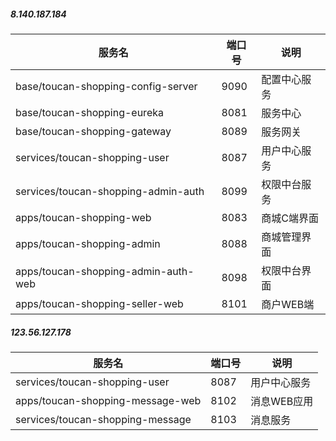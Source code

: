 


##### 8.140.187.184 
 | 服务名                                        | 端口号                 | 说明                                             |
 | --------------------------------------------- | -------------------- | ---------------------------------------------------|
 | base/toucan-shopping-config-server           | 9090                  | 配置中心服务                                       |
 | base/toucan-shopping-eureka                  | 8081                   | 服务中心                                           |
 | base/toucan-shopping-gateway                 | 8089                   | 服务网关                                           |
 | services/toucan-shopping-user                | 8087                   | 用户中心服务                                      |
 | services/toucan-shopping-admin-auth          | 8099                   | 权限中台服务                                      |
 | apps/toucan-shopping-web                      | 8083                 | 商城C端界面                                        |
 | apps/toucan-shopping-admin                    | 8088                 | 商城管理界面                                       |
 | apps/toucan-shopping-admin-auth-web           | 8098                 | 权限中台界面                                       |
 | apps/toucan-shopping-seller-web               | 8101                 | 商户WEB端                                          |


##### 123.56.127.178

 | 服务名                                        | 端口号                 | 说明                                             |
 | --------------------------------------------- | -------------------- | ---------------------------------------------------|
 | services/toucan-shopping-user                | 8087                   | 用户中心服务                                      |
 | apps/toucan-shopping-message-web              | 8102                 | 消息WEB应用                                        |
 | services/toucan-shopping-message             | 8103                  | 消息服务                                           |
